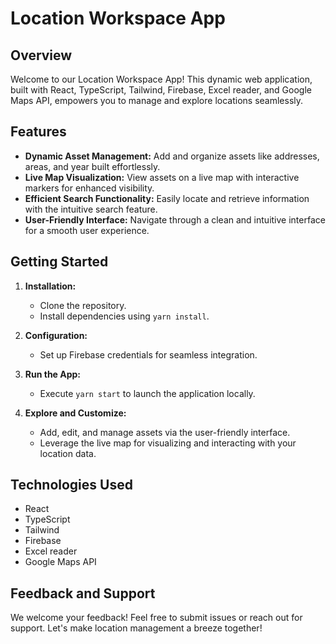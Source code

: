 # Location Workspace App

## Overview

Welcome to our Location Workspace App! This dynamic web application, built with React, TypeScript, Tailwind, Firebase, Excel reader, and Google Maps API, empowers you to manage and explore locations seamlessly.

## Features

- **Dynamic Asset Management:** Add and organize assets like addresses, areas, and year built effortlessly.
- **Live Map Visualization:** View assets on a live map with interactive markers for enhanced visibility.
- **Efficient Search Functionality:** Easily locate and retrieve information with the intuitive search feature.
- **User-Friendly Interface:** Navigate through a clean and intuitive interface for a smooth user experience.

## Getting Started

1. **Installation:**
   - Clone the repository.
   - Install dependencies using `yarn install`.

2. **Configuration:**
   - Set up Firebase credentials for seamless integration.

3. **Run the App:**
   - Execute `yarn start` to launch the application locally.

4. **Explore and Customize:**
   - Add, edit, and manage assets via the user-friendly interface.
   - Leverage the live map for visualizing and interacting with your location data.

## Technologies Used

- React
- TypeScript
- Tailwind
- Firebase
- Excel reader
- Google Maps API

## Feedback and Support

We welcome your feedback! Feel free to submit issues or reach out for support. Let's make location management a breeze together!
